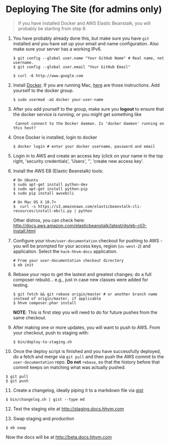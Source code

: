 # Deploying The Site (for admins only)

> If you have installed Docker and AWS Elastic Beanstalk, you will probably be starting from step 8.

1. You have probably already done this, but make sure you have `git` installed and you have set up your email and name configuration. Also make sure your server has a working IPv6.

   ```
   $ git config --global user.name "Your GitHub Name" # Real name, not username.
   $ git config --global user.email "Your GitHub Email"

   $ curl -6 http://www.google.com
   ```


2. Install [Docker](http://docs.docker.com/linux/step_one/). If you are running Mac, [here](http://docs.docker.com/mac/step_one/) are those instructions. Add yourself to the docker group.

   ```
   $ sudo usermod -aG docker your-user-name
   ```

3. After you add yourself to the group, make sure you **logout** to ensure that the docker service is running, or you might get something like 

   ```
    Cannot connect to the Docker daemon. Is 'docker daemon' running on this host?
   ```

4. Once Docker is installed, login to docker

   ```
   $ docker login # enter your docker username, password and email
   ```

5. Login in to AWS and create an access key (click on your name in the top
   right, 'security credentials', 'Users', '<your user name>', 'create new access key'.

6. Install the AWS EB (Elastic Beanstalk) tools:

   ```
   # On Ubuntu
   $ sudo apt-get install python-dev
   $ sudo apt-get install python-pip
   $ sudo pip install awsebcli
   ```

   ```
   # On Mac OS X 10.7+
   $  curl -s https://s3.amazonaws.com/elasticbeanstalk-cli-resources/install-ebcli.py | python
   ```

   Other distros, you can check here: http://docs.aws.amazon.com/elasticbeanstalk/latest/dg/eb-cli3-install.html

7. Configure your `hhvm/user-documentation` checkout for pushing to AWS - you will be prompted for your access keys, region (`us-west-2`) and application. Select the `hack-hhvm-docs` application.

   ```
   # From your user-documentation checkout directory
   $ eb init
   ```

8. Rebase your repo to get the lastest and greatest changes; do a full composer rebuild... e.g., just in case new classes were added for testing.

   ```
   $ git fetch && git rebase origin/master # or another branch name instead of origin/master, if applicable
   $ hhvm composer.phar install
   ```
   **NOTE**: This is first step you will need to do for future pushes from the same checkout.
      
9. After making one or more updates, you will want to push to AWS. From your checkout, push to staging with:

   ```
   $ bin/deploy-to-staging.sh
   ```

10. Once the deploy script is finished and you have successfully deployed, do a fetch and merge via `git pull` and then push the AWS commit to the `user-documentation` repo. **Do not** `rebase`, so that the history before that commit keeps on matching what was actually pushed.

   ```
   $ git pull
   $ git push
   ```

11. Create a changelog, ideally piping it to a markdown file via [gist](https://github.com/defunkt/gist)

   ```
   $ bin/changelog.sh | gist --type md
   ```

12. Test the staging site at http://staging.docs.hhvm.com

13. Swap staging and production

  ```
  $ eb swap
  ```

  Now the docs will be at http://beta.docs.hhvm.com
